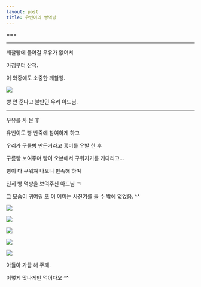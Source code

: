 ```yaml
---
layout: post
title: 유빈이의 빵먹방
---
```

===

---

깨찰빵에 들어갈 우유가 없어서 

아침부터 산책. 

이 와중에도 소중한 깨찰빵.

![](https://dl.dropboxusercontent.com/u/9792864/150803%20%EC%9C%A0%EB%B9%88%EC%9D%B4%20%EB%B9%B5%EB%A8%B9%EB%B0%A9/1438613326072.jpeg)


빵 안 준다고 불만인 우리 아드님. 

---

우유를 사 온 후 

유빈이도 빵 반죽에 참여하게 하고 

우리가 구름빵 만든거라고 흥미를 유발 한 후 

구름빵 보여주며 빵이 오븐에서 구워지기를 기다리고...

빵이 다 구워져 나오니 만족해 하며 

친히 빵 먹방을 보여주신 아드님 ㅋ 

그 모습이 귀여워 또 이 어미는 사진기를 들 수 밖에 없었음. ^^

![](https://dl.dropboxusercontent.com/u/9792864/150803%20%EC%9C%A0%EB%B9%88%EC%9D%B4%20%EB%B9%B5%EB%A8%B9%EB%B0%A9/DSC04279.JPG)


![](https://dl.dropboxusercontent.com/u/9792864/150803%20%EC%9C%A0%EB%B9%88%EC%9D%B4%20%EB%B9%B5%EB%A8%B9%EB%B0%A9/DSC04280.JPG)


![](https://dl.dropboxusercontent.com/u/9792864/150803%20%EC%9C%A0%EB%B9%88%EC%9D%B4%20%EB%B9%B5%EB%A8%B9%EB%B0%A9/DSC04281.JPG)


![](https://dl.dropboxusercontent.com/u/9792864/150803%20%EC%9C%A0%EB%B9%88%EC%9D%B4%20%EB%B9%B5%EB%A8%B9%EB%B0%A9/DSC04282.JPG)


![](https://dl.dropboxusercontent.com/u/9792864/150803%20%EC%9C%A0%EB%B9%88%EC%9D%B4%20%EB%B9%B5%EB%A8%B9%EB%B0%A9/DSC04283.JPG)



아들아 가끔 해 주께.

이렇게 맛나게만 먹어다오 ^^



